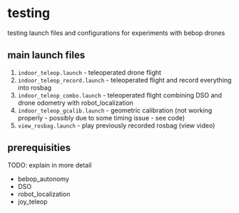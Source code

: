 # testing
testing launch files and configurations for experiments with bebop drones

## main launch files

1. `indoor_teleop.launch` - teleoperated drone flight
2. `indoor_teleop_record.launch` - teleoperated flight and record everything into rosbag
3. `indoor_teleop_combo.launch` - teleoperated flight combining DSO and drone odometry with robot_localization
4. `indoor_teleop_gcalib.launch` - geometric calibration (not working properly - possibly due to some timing issue - see code)
5. `view_rosbag.launch` - play previously recorded rosbag (view video)

## prerequisities

TODO: explain in more detail

* bebop_autonomy
* DSO
* robot_localization
* joy_teleop

 
